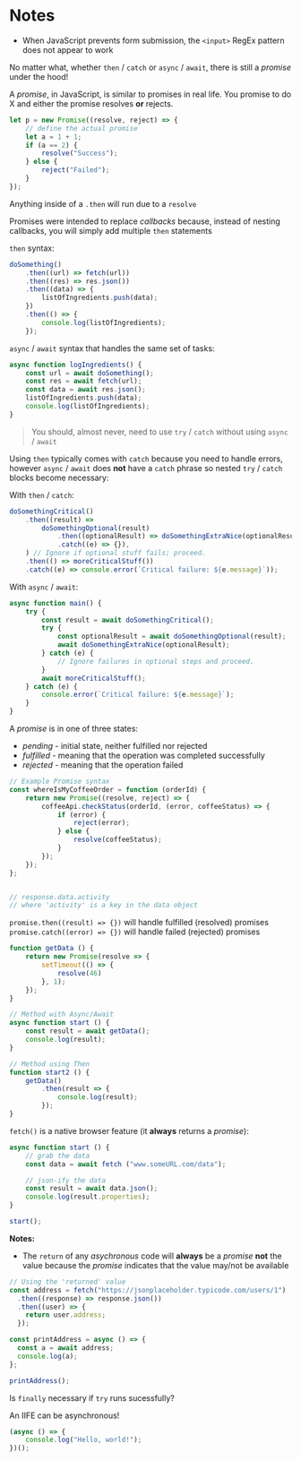 # Notes

- When JavaScript prevents form submission, the `<input>` RegEx pattern does not appear to work



No matter what, whether `then` / `catch` or `async` / `await`, there is still a *promise* under the hood!


A *promise*, in JavaScript, is similar to promises in real life. You promise to do X and either the promise resolves **or** rejects.

```javascript
let p = new Promise((resolve, reject) => {
    // define the actual promise
    let a = 1 + 1;
    if (a == 2) {
        resolve("Success");
    } else {
        reject("Failed");
    }
});
```

Anything inside of a `.then` will run due to a `resolve`

Promises were intended to replace *callbacks* because, instead of nesting callbacks, you will simply add multiple `then` statements



`then` syntax:

```javascript
doSomething()
    .then((url) => fetch(url))
    .then((res) => res.json())
    .then((data) => {
        listOfIngredients.push(data);
    })
    .then(() => {
        console.log(listOfIngredients);
    });
```

`async` / `await` syntax that handles the same set of tasks:

```javascript
async function logIngredients() {
    const url = await doSomething();
    const res = await fetch(url);
    const data = await res.json();
    listOfIngredients.push(data);
    console.log(listOfIngredients);
}
```


> You should, almost never, need to use `try` / `catch` without using `async` / `await`

Using `then` typically comes with `catch` because you need to handle errors, however `async` / `await` does **not** have a `catch` phrase so nested `try` / `catch` blocks become necessary:

With `then` / `catch`:
```javascript
doSomethingCritical()
    .then((result) =>
        doSomethingOptional(result)
            .then((optionalResult) => doSomethingExtraNice(optionalResult))
            .catch((e) => {}),
    ) // Ignore if optional stuff fails; proceed.
    .then(() => moreCriticalStuff())
    .catch((e) => console.error(`Critical failure: ${e.message}`));
```

With `async` / `await`:
```javascript
async function main() {
    try {
        const result = await doSomethingCritical();
        try {
            const optionalResult = await doSomethingOptional(result);
            await doSomethingExtraNice(optionalResult);
        } catch (e) {
            // Ignore failures in optional steps and proceed.
        }
        await moreCriticalStuff();
    } catch (e) {
        console.error(`Critical failure: ${e.message}`);
    }
}
```


A *promise* is in one of three states:
- *pending* - initial state, neither fulfilled nor rejected
- *fulfilled* - meaning that the operation was completed successfully
- *rejected* - meaning that the operation failed


```javascript
// Example Promise syntax
const whereIsMyCoffeeOrder = function (orderId) {
    return new Promise((resolve, reject) => {
        coffeeApi.checkStatus(orderId, (error, coffeeStatus) => {
            if (error) {
                reject(error);
            } else {
                resolve(coffeeStatus);
            }
        });
    });
};


// response.data.activity
// where 'activity' is a key in the data object
```



`promise.then((result) => {})` will handle fulfilled (resolved) promises
`promise.catch((error) => {})` will handle failed (rejected) promises


```javascript
function getData () {
    return new Promise(resolve => {
        setTimeout(() => {
            resolve(46)
        }, 1);
    });
}

// Method with Async/Await
async function start () {
    const result = await getData();
    console.log(result);
}

// Method using Then
function start2 () {
    getData()
        .then(result => {
            console.log(result);
        });
}
```

`fetch()` is a native browser feature (it **always** returns a *promise*):

```javascript
async function start () {
    // grab the data
    const data = await fetch ("www.someURL.com/data");

    // json-ify the data
    const result = await data.json();
    console.log(result.properties);
}

start();
```

**Notes:**
- The `return` of any *asychronous* code will **always** be a *promise* **not** the value because the *promise* indicates that the value may/not be available



```javascript
// Using the 'returned' value
const address = fetch("https://jsonplaceholder.typicode.com/users/1")
  .then((response) => response.json())
  .then((user) => {
    return user.address;
  });

const printAddress = async () => {
  const a = await address;
  console.log(a);
};

printAddress();
```


Is `finally` necessary if `try` runs sucessfully?


An IIFE can be asynchronous!

```javascript
(async () => {
    console.log("Hello, world!");
})();
```